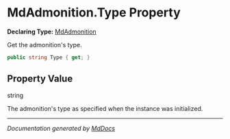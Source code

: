 # MdAdmonition.Type Property

**Declaring Type:** [MdAdmonition](../index.md)

Get the admonition's type.

```csharp
public string Type { get; }
```

## Property Value

string

The admonition's type as specified when the instance was initialized.

___

*Documentation generated by [MdDocs](https://github.com/ap0llo/mddocs)*
